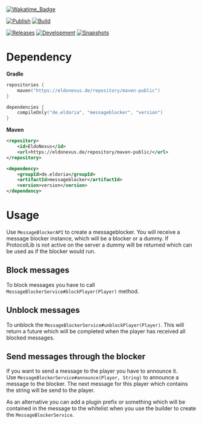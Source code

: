 [![Wakatime_Badge](https://wakatime.com/badge/github/eldoriarpg/messageblocker.svg)][wakatime]

[![Publish](https://img.shields.io/github/workflow/status/eldoriarpg/messageblocker/Publish%20to%20Nexus?style=for-the-badge&label=Publish)][publish]
[![Build](https://img.shields.io/github/workflow/status/eldoriarpg/messageblocker/Verify%20state?style=for-the-badge&label=Build)][verify]

[![Releases](https://img.shields.io/nexus/maven-releases/de.eldoria/messageblocker?label=Release&logo=Release&server=https%3A%2F%2Feldonexus.de&style=for-the-badge)][release]
[![Development](https://img.shields.io/nexus/maven-dev/de.eldoria/messageblocker?label=DEV&logo=Release&server=https%3A%2F%2Feldonexus.de&style=for-the-badge)][development]
[![Snapshots](https://img.shields.io/nexus/s/de.eldoria/messageblocker?color=orange&label=Snapshot&server=https%3A%2F%2Feldonexus.de&style=for-the-badge)][snapshot]

<!-- [![Text](image_link)][link_anchor] -->
<!-- [anchor]: link> -->

# Dependency

**Gradle**

``` kotlin
repositories {
    maven("https://eldonexus.de/repository/maven-public")
}

dependencies {
    compileOnly("de.eldoria", "messageblocker", "version")
}
```

**Maven**

``` xml
<repository>
    <id>EldoNexus</id>
    <url>https://eldonexus.de/repository/maven-public/</url>
</repository>

<dependency>
    <groupId>de.eldoria</groupId>
    <artifactId>messageblocker</artifactId>
    <version>version</version>
</dependency>
```

# Usage

Use `MessageBlockerAPI` to create a messageblocker. You will receive a message blocker instance, which will be a blocker
or a dummy. If ProtocolLib is not active on the server a dummy will be returned which can be used as if the blocker
would run.

## Block messages

To block messages you have to call `MessageBlockerService#blockPlayer(Player)` method.

## Unblock messages

To unblock the `MessageBlockerService#unblockPlayer(Player)`. This will return a future which will be completed when the
player has received all blocked messages.

## Send messages through the blocker

If you want to send a message to the player you have to announce it.\
Use `MessageBlockerService#announce(Player, String)` to announce a message to the blocker. The next message for this
player which contains the string will be send to the player.

As an alternative you can add a plugin prefix or something which will be contained in the message to the whitelist when
you use the builder to create the `MessageBlockerService`.

[wakatime]: https://wakatime.com/badge/github/eldoriarpg/messageblocker

[publish]: https://github.com/eldoriarpg/messageblocker/actions/workflows/publish_to_nexus.yml

[verify]: https://github.com/eldoriarpg/messageblocker/actions/workflows/verify.yml

[release]: https://eldonexus.de/#browse/browse:maven-releases:de%2Feldoria%2Fmessageblocker

[development]: https://eldonexus.de/#browse/browse:maven-dev:de%2Feldoria%2Fmessageblocker

[snapshot]: https://eldonexus.de/#browse/browse:maven-snapshots:de%2Feldoria%2Fmessageblocker
